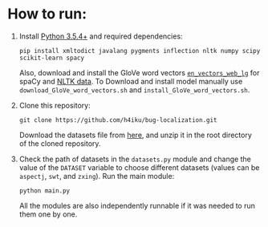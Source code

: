 # How to run:
1. Install [Python 3.5.4+](https://www.python.org/) and required dependencies:
    ```
    pip install xmltodict javalang pygments inflection nltk numpy scipy scikit-learn spacy
    ```
    Also, download and install the GloVe word vectors [`en_vectors_web_lg`](https://spacy.io/models/en#en_vectors_web_lg) for spaCy and [NLTK data](http://www.nltk.org/data.html).
    To Download and install model manually use `download_GloVe_word_vectors.sh` and `install_GloVe_word_vectors.sh`.

2. Clone this repository:
    ```
    git clone https://github.com/h4iku/bug-localization.git
    ```
    Download the datasets file from [here](http://www.mediafire.com/file/5x0vjnno666ynst/data.zip/file), and unzip it in the root directory of the cloned repository.
    
3. Check the path of datasets in the `datasets.py` module and change the value of the `DATASET` variable to choose different datasets (values can be `aspectj`, `swt`, and `zxing`).
    Run the main module:
    ```
    python main.py
    ```
    All the modules are also independently runnable if it was needed to run them one by one.
